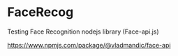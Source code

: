 # FaceRecog

Testing Face Recognition nodejs library (Face-api.js)

https://www.npmjs.com/package/@vladmandic/face-api
